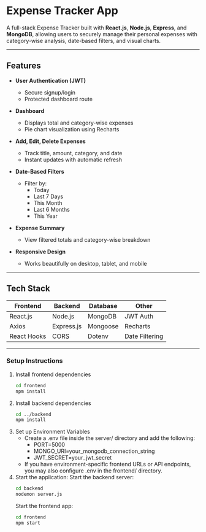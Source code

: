 # Expense Tracker App

A full-stack Expense Tracker built with **React.js**, **Node.js**, **Express**, and **MongoDB**, allowing users to securely manage their personal expenses with category-wise analysis, date-based filters, and visual charts.

---

## Features

- **User Authentication (JWT)**
  - Secure signup/login
  - Protected dashboard route

- **Dashboard**
  - Displays total and category-wise expenses
  - Pie chart visualization using Recharts

- **Add, Edit, Delete Expenses**
  - Track title, amount, category, and date
  - Instant updates with automatic refresh

- **Date-Based Filters**
  - Filter by:
    - Today
    - Last 7 Days
    - This Month
    - Last 6 Months
    - This Year

- **Expense Summary**
  - View filtered totals and category-wise breakdown

- **Responsive Design**
  - Works beautifully on desktop, tablet, and mobile

---

## Tech Stack

| Frontend         | Backend        | Database   | Other          |
|------------------|----------------|------------|----------------|
| React.js         | Node.js        | MongoDB    | JWT Auth       |
| Axios            | Express.js     | Mongoose   | Recharts       |
| React Hooks      | CORS           | Dotenv     | Date Filtering |

---

### Setup Instructions

1. Install frontend dependencies
   ```bash
   cd frontend
   npm install
   ```
2. Install backend dependencies
   ```bash
   cd ../backend
   npm install
   ```
3. Set up Environment Variables
     - Create a .env file inside the server/ directory and add the following:
       - PORT=5000
       - MONGO_URI=your_mongodb_connection_string
       - JWT_SECRET=your_jwt_secret
     - If you have environment-specific frontend URLs or API endpoints, you may also configure .env in the frontend/ directory.
4. Start the application:
     Start the backend server:
     ```bash
     cd backend
     nodemon server.js
     ```
     Start the frontend app:
     ```bash
     cd frontend 
     npm start
     ```
